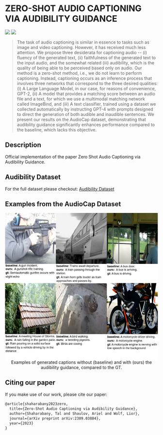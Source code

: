 # ZERO-SHOT AUDIO CAPTIONING VIA AUDIBILITY GUIDANCE

<p align="center">

<a href="https://arielshaulov.github.io/zero-shot-audio-captioning/"><img src="https://img.shields.io/static/v1?label=Project&message=Website&color=red" height=20.5></a> 
 <a href="https://arxiv.org/abs/2309.03884"><img src="https://img.shields.io/badge/arXiv-2306.00966-b31b1b.svg" height=20.5></a>

> The task of audio captioning is similar in essence to tasks such as image and video captioning. However, it has received much less attention. We propose three desiderata for captioning audio -- (i) fluency of the generated text, (ii) faithfulness of the generated text to the input audio, and the somewhat related (iii) audibility, which is the quality of being able to be perceived based only on audio. Our method is a zero-shot method, i.e., we do not learn to perform captioning. Instead, captioning occurs as an inference process that involves three networks that correspond to the three desired qualities: (i) A Large Language Model, in our case, for reasons of convenience, GPT-2, (ii) A model that provides a matching score between an audio file and a text, for which we use a multimodal matching network called ImageBind, and (iii) A text classifier, trained using a dataset we collected automatically by instructing GPT-4 with prompts designed to direct the generation of both audible and inaudible sentences. We present our results on the AudioCap dataset, demonstrating that audibility guidance significantly enhances performance compared to the baseline, which lacks this objective.

## Description  
Official implementation of the paper Zero Shot Audio Captioning via Audibility Guidance.
 <br>

## Audibility Dataset
For the full dataset please checkout: [Audibility Dataset](https://github.com/arielshaulov/zero-shot-audio-captioning/tree/main/audibility-dataset)


## Examples from the AudioCap Dataset
<p align="center">
<img src="static/images/viz.jpg" width="750px"/>  
<br>
Examples of generated captions without (baseline) and with (ours) the audibility guidance, compared to the GT.
</p>

## Citing our paper
If you make use of our work, please cite our paper:
```
@article{shaharabany2023zero,
  title={Zero-Shot Audio Captioning via Audibility Guidance},
  author={Shaharabany, Tal and Shaulov, Ariel and Wolf, Lior},
  journal={arXiv preprint arXiv:2309.03884},
  year={2023}
}
